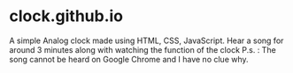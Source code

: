 # clock.github.io

A simple Analog clock made using HTML, CSS, JavaScript.
Hear a song for around 3 minutes along with watching the function of the clock
P.s. : The song cannot be heard on Google Chrome and I have no clue why.
